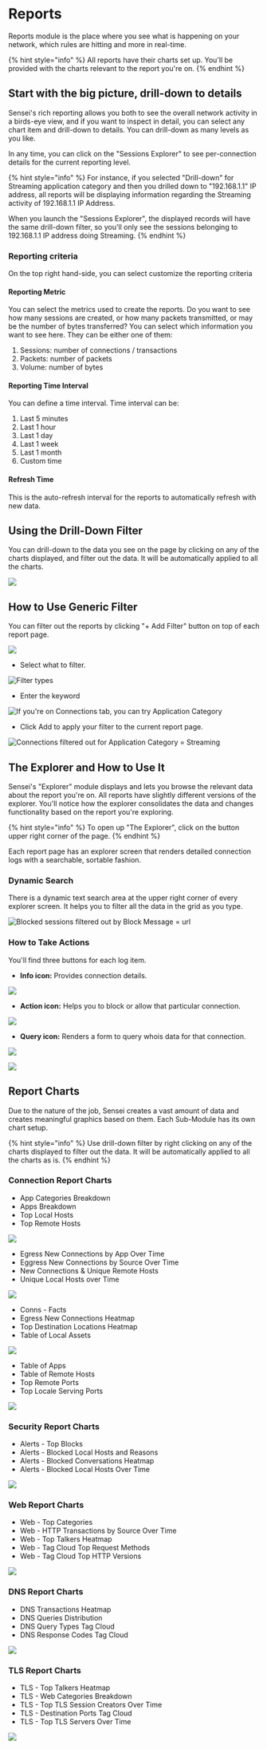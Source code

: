 # Reports

Reports module is the place where you see what is happening on your network, which rules are hitting and more in real-time.

{% hint style="info" %}
All reports have their charts set up. You'll be provided with the charts relevant to the report you're on.
{% endhint %}

## Start with the big picture, drill-down to details

Sensei's rich reporting allows you both to see the overall network activity in a birds-eye view, and if you want to inspect in detail, you can select any chart item and drill-down to details. You can drill-down as many levels as you like. 

In any time, you can click on the "Sessions Explorer" to see per-connection details for the current reporting level. 

{% hint style="info" %}
For instance, if you selected "Drill-down" for Streaming application category and then you drilled down to "192.168.1.1" IP address, all reports will be displaying information regarding the Streaming activity of 192.168.1.1 IP Address. 

When you launch the "Sessions Explorer", the displayed records will have the same drill-down filter, so you'll only see the sessions belonging to 192.168.1.1 IP address doing Streaming. 
{% endhint %}

### Reporting criteria

On the top right hand-side, you can select customize the reporting criteria

#### Reporting Metric

You can select the metrics used to create the reports. Do you want to see how many sessions are created, or how many packets transmitted, or may be the number of bytes transferred? You can select which information you want to see here. They can be either one of them:

1. Sessions: number of connections / transactions 
2. Packets: number of packets
3. Volume: number of bytes 

#### Reporting Time Interval

You can define a time interval. Time interval can be:

1. Last 5 minutes
2. Last 1 hour
3. Last 1 day
4. Last 1 week
5. Last 1 month
6. Custom time

#### Refresh Time

This is the auto-refresh interval for the reports to automatically refresh with new data. 

## Using the Drill-Down Filter

You can drill-down to the data you see on the page by clicking on any of the charts displayed, and filter out the data. It will be automatically applied to all the charts.

![](../.gitbook/assets/sensei-m3-reports-charts-drill-down.png)

## How to Use Generic Filter

You can filter out the reports by clicking "+ Add Filter" button on top of each report page.

![](../.gitbook/assets/sensei-m3-reports-filter-1.png)

* Select what to filter.

![Filter types](../.gitbook/assets/sensei-m3-reports-filter-2.png)

* Enter the keyword

![If you&apos;re on Connections tab, you can try Application Category](../.gitbook/assets/sensei-m3-reports-filter-3.png)

* Click Add to apply your filter to the current report page.

![Connections filtered out for Application Category = Streaming](../.gitbook/assets/sensei-m3-reports-filter-4.png)

## The Explorer and How to Use It

Sensei's "Explorer" module displays and lets you browse the relevant data about the report you're on. All reports have slightly different versions of the explorer. You'll notice how the explorer consolidates the data and changes functionality based on the report you're exploring.

{% hint style="info" %}
To open up "The Explorer", click on the button upper right corner of the page. 
{% endhint %}

Each report page has an explorer screen that renders detailed connection logs with a searchable, sortable fashion.

### Dynamic Search

There is a dynamic text search area at the upper right corner of every explorer screen. It helps you to filter all the data in the grid as you type.

![Blocked sessions filtered out by Block Message = url](../.gitbook/assets/sensei-m3-reports-tab2-security-3-explorer-detail-5-search.png)

### How to Take Actions

You'll find three buttons for each log item.

* **Info icon:** Provides connection details.

![](../.gitbook/assets/sensei-m3-reports-tab1-connections-7-explorer-detail-1.png)

* **Action icon:**  Helps you to block or allow that particular connection.

![](../.gitbook/assets/sensei-m3-reports-tab1-connections-7-explorer-detail-2-block.png)

* **Query icon:** Renders a form to query whois data for that connection.

![](../.gitbook/assets/sensei-m3-reports-tab1-connections-7-explorer-detail-3-query.png)

![](../.gitbook/assets/sensei-m3-reports-tab1-connections-7-explorer-detail-4-query-result.png)

## Report Charts

Due to the nature of the job, Sensei creates a vast amount of data and creates meaningful graphics based on them. Each Sub-Module has its own chart setup.

{% hint style="info" %}
Use drill-down filter by right clicking on any of the charts displayed to filter out the data. It will be automatically applied to all the charts as is.
{% endhint %}

### Connection Report Charts

* App Categories Breakdown
* Apps Breakdown
* Top Local Hosts
* Top Remote Hosts

![](../.gitbook/assets/sensei-m3-reports-tab1-connections-2.png)

* Egress New Connections by App Over Time
* Eggress New Connections by Source Over Time
* New Connections & Unique Remote Hosts
* Unique Local Hosts over Time

![](../.gitbook/assets/sensei-m3-reports-tab1-connections-3.png)

* Conns - Facts
* Egress New Connections Heatmap
* Top Destination Locations Heatmap
* Table of Local Assets

![](../.gitbook/assets/sensei-m3-reports-tab1-connections-4.png)

* Table of Apps
* Table of Remote Hosts
* Top Remote Ports
* Top Locale Serving Ports

![](../.gitbook/assets/sensei-m3-reports-tab1-connections-5.png)

### Security Report Charts

* Alerts - Top Blocks
* Alerts - Blocked Local Hosts and Reasons
* Alerts - Blocked Conversations Heatmap
* Alerts - Blocked Local Hosts Over Time

![](../.gitbook/assets/sensei-m3-reports-tab2-security-1-graphs-alternate.png)

### Web Report Charts

* Web - Top Categories
* Web - HTTP Transactions by Source Over Time
* Web - Top Talkers Heatmap
* Web - Tag Cloud Top Request Methods
* Web - Tag Cloud Top HTTP Versions

![](../.gitbook/assets/sensei-m3-reports-tab3-web-1-graphs-alternate.png)

### DNS Report Charts

* DNS Transactions Heatmap
* DNS Queries Distribution
* DNS Query Types Tag Cloud
* DNS Response Codes Tag Cloud

![](../.gitbook/assets/sensei-m3-reports-tab4-dns-1-graphs-alternate.png)

### TLS Report Charts

* TLS - Top Talkers Heatmap
* TLS - Web Categories Breakdown
* TLS - Top TLS Session Creators Over Time
* TLS - Destination Ports Tag Cloud
* TLS - Top TLS Servers Over Time

![](../.gitbook/assets/sensei-m3-reports-tab5-tls-1-graphs-alternate.png)

